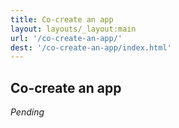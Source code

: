 ```yaml
---
title: Co-create an app
layout: layouts/_layout:main
url: '/co-create-an-app/'
dest: '/co-create-an-app/index.html'
---
```


## Co-create an app

*Pending*